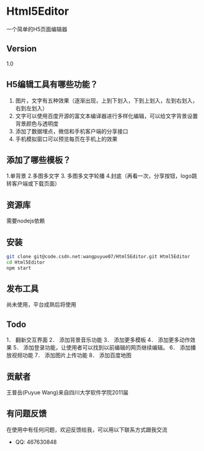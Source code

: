 




Html5Editor
=========
一个简单的H5页面编辑器


Version
----
1.0

H5编辑工具有哪些功能？
-----------
1.	图片，文字有五种效果（逐渐出现，上到下划入，下到上划入，左到右划入，右到左划入）
2.	文字可以使用百度开源的富文本编译器进行多样化编辑，可以给文字背景设置背景颜色与透明度
3.	添加了数据埋点，微信和手机客户端的分享接口
4.	手机模拟窗口可以预览每页在手机上的效果

添加了哪些模板？
----------
1.单背景
2.多图多文字
3. 多图多文字轮播
4.封底（再看一次，分享按钮，logo跳转客户端或下载页面）

资源库
----

需要nodejs依赖

安装
--------------

```sh
git clone git@code.csdn.net:wangpuyue07/Html5Editor.git Html5Editor
cd Html5Editor
npm start
```
发布工具
----

尚未使用，平台成熟后将使用


Todo
-----------
1．	翻新交互界面
2．	添加背景音乐功能
3．	添加更多模板
4．	添加更多动作效果
5．	添加登录功能，让使用者可以找到以前编辑的网页继续编辑。
6．	添加播放视频功能
7．	添加图片上传功能
8．	添加百度地图

贡献者
-------
王普岳(Puyue Wang)来自四川大学软件学院2011届

有问题反馈
--------
在使用中有任何问题，欢迎反馈给我，可以用以下联系方式跟我交流
* QQ: 467630848
